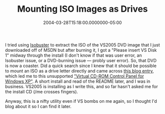 ﻿---
title: Mounting ISO Images as Drives
date: "2004-03-28T15:18:00.0000000-05:00"
description: "I tried using [Isobuster](http://www.smart-projects.net/isobuster)"
featuredImage: img/mounting-iso-images-as-drives-featured.png
---

I tried using [Isobuster](http://www.smart-projects.net/isobuster) to extract the ISO of the VS2005 DVD image that I just downloaded off of MSDN but after burning it, I got a "Please insert VS Disk 1" midway through the install (I don't know if that was user error, an Isobuster issue, or a DVD-burning issue — probly user error). So, that DVD is now a coaster. Did a quick search since I knew that it should be possible to mount an ISO as a drive letter directly and came across [this blog entry](http://weblogs.asp.net/pleloup/archive/2004/01/15/58918.aspx), which led me to this unsupported ["Virtual CD-ROM Control Panel for Windows XP"](http://download.microsoft.com/download/7/b/6/7b6abd84-7841-4978-96f5-bd58df02efa2/winxpvirtualcdcontrolpanel_21.exe). A short install and read of the README later, and I was in business. VS2005 is installing as I write this, and so far hasn't asked me for the install CD (/me crosses fingers).

Anyway, this is a nifty utility even if VS bombs on me again, so I thought I'd blog about it so I can find it later.

